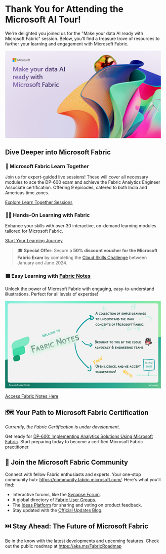 # Thank You for Attending the Microsoft AI Tour!

We're delighted you joined us for the "Make your data AI ready with Microsoft Fabric" session. Below, you'll find a treasure trove of resources to further your learning and engagement with Microsoft Fabric.

![](./assets/aitour-homepage.png)

## Dive Deeper into Microsoft Fabric

### 🌟 Microsoft Fabric Learn Together

Join us for expert-guided live sessions! These will cover all necessary modules to ace the DP-600 exam and achieve the Fabric Analytics Engineer Associate certification. Offering 9 episodes, catered to both India and Americas time zones.

[Explore Learn Together Sessions](https://learn.microsoft.com/shows/learn-live/microsoft-fabric-wave-1/)

### 👩‍💻 Hands-On Learning with Fabric

Enhance your skills with over 30 interactive, on-demand learning modules tailored for Microsoft Fabric.

[Start Your Learning Journey](https://learn.microsoft.com/training/browse/?products=fabric)

> 🎓 **Special Offer:** Secure a **50% discount voucher for the Microsoft Fabric Exam** by completing the [Cloud Skills Challenge](https://aka.ms/fabric30dtli) between January and June 2024.

### 🟩 Easy Learning with [Fabric Notes](https://aka.ms/fabricnotes)

Unlock the power of Microsoft Fabric with engaging, easy-to-understand illustrations. Perfect for all levels of expertise!

![](./assets/fabricnotes.png)

[Access Fabric Notes Here](https://aka.ms/fabricnotes)

## 🗺️ Your Path to Microsoft Fabric Certification

_Currently, the Fabric Certification is under development._

Get ready for [DP-600: Implementing Analytics Solutions Using Microsoft Fabric](https://learn.microsoft.com/credentials/certifications/exams/dp-600/). Start preparing today to become a certified Microsoft Fabric practitioner.

## 💬 Join the Microsoft Fabric Community

Connect with fellow Fabric enthusiasts and experts. Your one-stop community hub: https://community.fabric.microsoft.com/. Here's what you'll find:

- Interactive forums, like the [Synapse Forum](https://community.fabric.microsoft.com/t5/Synapse-forums/ct-p/AC-Community).
- A global directory of [Fabric User Groups](https://community.fabric.microsoft.com/t5/Fabric-User-Groups/ct-p/fbc_usergroups).
- The [Ideas Platform](https://ideas.fabric.microsoft.com/) for sharing and voting on product feedback.
- Stay updated with the [Official Updates Blog](https://blog.fabric.microsoft.com/blog/).

## ⏭️ Stay Ahead: The Future of Microsoft Fabric

Be in the know with the latest developments and upcoming features. Check out the public roadmap at https://aka.ms/FabricRoadmap
